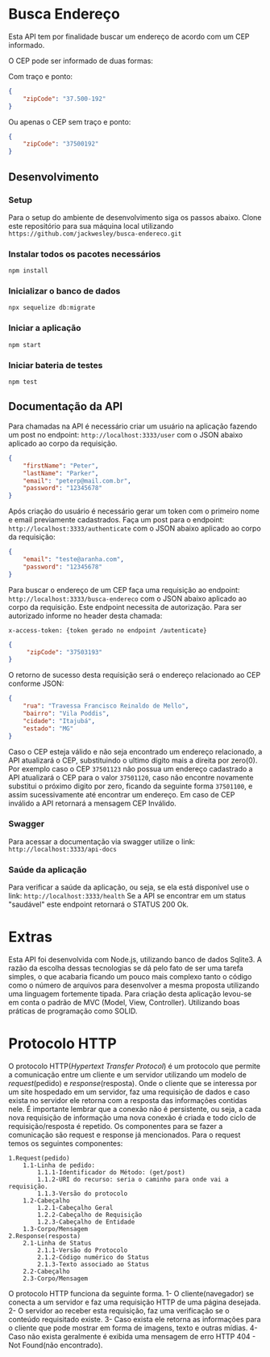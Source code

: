 # Busca Endereço

Esta API tem por finalidade buscar um endereço de acordo com um CEP informado. 

O CEP pode ser informado de duas formas:

Com traço e ponto:

```json
{
    "zipCode": "37.500-192"
}
```

Ou apenas o CEP sem traço e ponto:
```json
{
    "zipCode": "37500192"
}
```
## Desenvolvimento

### Setup
Para o setup do ambiente de desenvolvimento siga os passos abaixo.
Clone este repositório para sua máquina local utilizando `https://github.com/jackwesley/busca-endereco.git`

### Instalar todos os pacotes necessários

```
npm install
```

### Inicializar o banco de dados

```
npx sequelize db:migrate
```

### Iniciar a aplicação

```
npm start
```

### Iniciar bateria de testes

```
npm test
```

## Documentação da API
Para chamadas na API é necessário criar um usuário na aplicação fazendo um post no endpoint: `http://localhost:3333/user` com o JSON abaixo aplicado ao corpo da requisição.

```json
{
    "firstName": "Peter",
    "lastName": "Parker",
    "email": "peterp@mail.com.br",
    "password": "12345678"
}
```

Após criação do usuário é necessário gerar um token com o primeiro nome e email previamente cadastrados.
Faça um post para o endpoint:  `http://localhost:3333/authenticate` com o JSON abaixo aplicado ao corpo da requisição:

```json
{
    "email": "teste@aranha.com",
    "password": "12345678"
} 
```

Para buscar o endereço de um CEP faça uma requisição ao endpoint: `http://localhost:3333/busca-endereco` com o JSON abaixo aplicado ao corpo da requisição.
Este endpoint necessita de autorização. Para ser autorizado informe no header desta chamada:

`
x-access-token: {token gerado no endpoint /autenticate}
`

```json
{
     "zipCode": "37503193"          
}
```

O retorno de sucesso desta requisição será o endereço relacionado ao CEP conforme JSON:

```json
{
    "rua": "Travessa Francisco Reinaldo de Mello",
    "bairro": "Vila Poddis",
    "cidade": "Itajubá",
    "estado": "MG"
}
```

Caso o CEP esteja válido e não seja encontrado um endereço relacionado, a API atualizará o CEP, substituindo o ultimo dígito mais a direita por zero(0).
Por exemplo caso o CEP `37501123` não possua um endereço cadastrado a API atualizará o CEP para o valor `37501120`, caso não encontre novamente substitui o próximo digito por zero, ficando da seguinte forma `37501100`, e assim sucessivamente até encontrar um endereço. Em caso de CEP inválido a API retornará a mensagem CEP Inválido.


### Swagger
Para acessar a documentação via swagger utilize o link: `http://localhost:3333/api-docs`

### Saúde da aplicação
Para verificar a saúde da aplicação, ou seja, se ela está disponível use o link: `http://localhost:3333/health`
Se a API se encontrar em um status "saudável" este endpoint retornará o STATUS 200 Ok.

# Extras 
Esta API foi desenvolvida com Node.js, utilizando banco de dados Sqlite3. A razão da escolha dessas tecnologias se dá pelo fato de ser uma tarefa simples, o que acabaria ficando um pouco mais complexo tanto o código como o número de arquivos para desenvolver a mesma proposta utilizando uma linguagem fortemente tipada. 
Para criação desta aplicação levou-se em conta o padrão de MVC (Model, View, Controller).
Utilizando boas práticas de programação como SOLID.

# Protocolo HTTP 
O protocolo HTTP(*Hypertext Transfer Protocol*) é um protocolo que permite a comunicação entre um cliente e um servidor utilizando um modelo de *request*(pedido) e *response*(resposta). Onde o cliente que se interessa por um site hospedado em um servidor, faz uma requisição de dados e caso exista no servidor ele retorna com a resposta das informações contidas nele. É importante lembrar que a conexão não é persistente, ou seja, a cada nova requisição de informação uma nova conexão é criada e todo ciclo de requisição/resposta é repetido.
Os componentes para se fazer a comunicação são request e response já mencionados. 
Para o request temos os seguintes componentes:

    1.Request(pedido)
        1.1-Linha de pedido: 
            1.1.1-Identificador do Método: (get/post)
            1.1.2-URI do recurso: seria o caminho para onde vai a requisição.
            1.1.3-Versão do protocolo
        1.2-Cabeçalho
            1.2.1-Cabeçalho Geral 
            1.2.2-Cabeçalho de Requisição
            1.2.3-Cabeçalho de Entidade
        1.3-Corpo/Mensagem
    2.Response(resposta)
        2.1-Linha de Status
            2.1.1-Versão do Protocolo
            2.1.2-Código numérico do Status
            2.1.3-Texto associado ao Status
        2.2-Cabeçalho
        2.3-Corpo/Mensagem

O protocolo HTTP funciona da seguinte forma.
    1- O cliente(navegador) se conecta a um servidor e faz uma requisição HTTP de uma página desejada.
    2- O servidor ao receber esta requisição, faz uma verificação se o conteúdo requisitado existe.
    3- Caso exista ele retorna as informações para o cliente que pode mostrar em forma de imagens, texto e outras mídias.
    4- Caso não exista geralmente é exibida uma mensagem de erro HTTP 404 - Not Found(não encontrado).